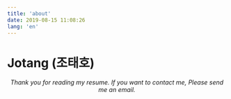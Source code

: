 ```yaml
---
title: 'about'
date: 2019-08-15 11:08:26
lang: 'en'
---
```


# Jotang (조태호)

<div align="center">

_Thank you for reading my resume. If you want to contact me, Please send me an email._

</div>
